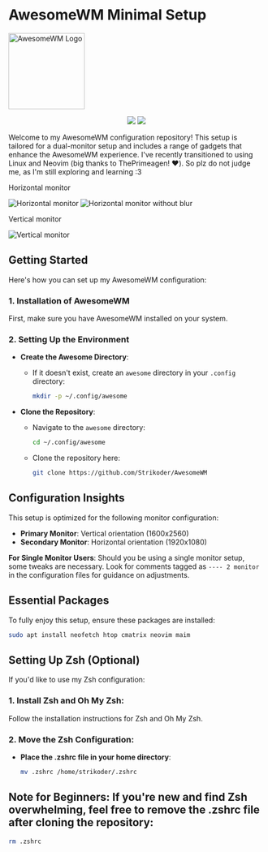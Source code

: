 # AwesomeWM Minimal Setup


<a href="https://awesomewm.org/"><img alt="AwesomeWM Logo" height="150" src="https://upload.wikimedia.org/wikipedia/commons/0/07/Awesome_logo.svg"></a>

<div align="center">
    <img src ="https://img.shields.io/badge/Awesome-WM-blue?style=for-the-badge&logo=lua&logoColor=red&color=red"/>
    <img src ="https://img.shields.io/badge/Ubuntu-22.02-green?style=for-the-badge&logo=Ubuntu&logoColor=red&color=blue"/>
</div>


Welcome to my AwesomeWM configuration repository! This setup is tailored for a dual-monitor setup and includes a range of gadgets that enhance the AwesomeWM experience. 
I've recently transitioned to using Linux and Neovim (big thanks to ThePrimeagen! ❤️). So plz do not judge me, as I'm still exploring and learning :3


Horizontal monitor

![Horizontal monitor](https://github.com/Strikoder/CoolsomeWM/blob/main/Screenshots/FirstMonitor.png?raw=true)
![Horizontal monitor without blur](https://github.com/Strikoder/CoolsomeWM/blob/main/Screenshots/FirstMonitorWithoutBlur.png?raw=true)



Vertical monitor

![Vertical monitor](https://github.com/Strikoder/CoolsomeWM/blob/main/Screenshots/SecondMonitor.png?raw=true)

## Getting Started
Here's how you can set up my AwesomeWM configuration:

### 1. Installation of AwesomeWM
First, make sure you have AwesomeWM installed on your system.

### 2. Setting Up the Environment
- **Create the Awesome Directory**:
   - If it doesn't exist, create an `awesome` directory in your `.config` directory:
     ```bash
     mkdir -p ~/.config/awesome
     ```

- **Clone the Repository**:
   - Navigate to the `awesome` directory:
     ```bash
     cd ~/.config/awesome
     ```
   - Clone the repository here:
     ```bash
     git clone https://github.com/Strikoder/AwesomeWM
     ```

## Configuration Insights

This setup is optimized for the following monitor configuration:

- **Primary Monitor**: Vertical orientation (1600x2560)
- **Secondary Monitor**: Horizontal orientation (1920x1080)

**For Single Monitor Users**: Should you be using a single monitor setup, some tweaks are necessary. Look for comments tagged as `---- 2 monitor` in the configuration files for guidance on adjustments.


## Essential Packages

To fully enjoy this setup, ensure these packages are installed:

``` bash
sudo apt install neofetch htop cmatrix neovim maim
```

## Setting Up Zsh (Optional)
If you'd like to use my Zsh configuration:

### 1. Install Zsh and Oh My Zsh:
Follow the installation instructions for Zsh and Oh My Zsh.

### 2. Move the Zsh Configuration:
- **Place the .zshrc file in your home directory**:
  ```bash
  mv .zshrc /home/strikoder/.zshrc
  ```

## Note for Beginners: If you're new and find Zsh overwhelming, feel free to remove the .zshrc file after cloning the repository:
```bash
rm .zshrc
```
